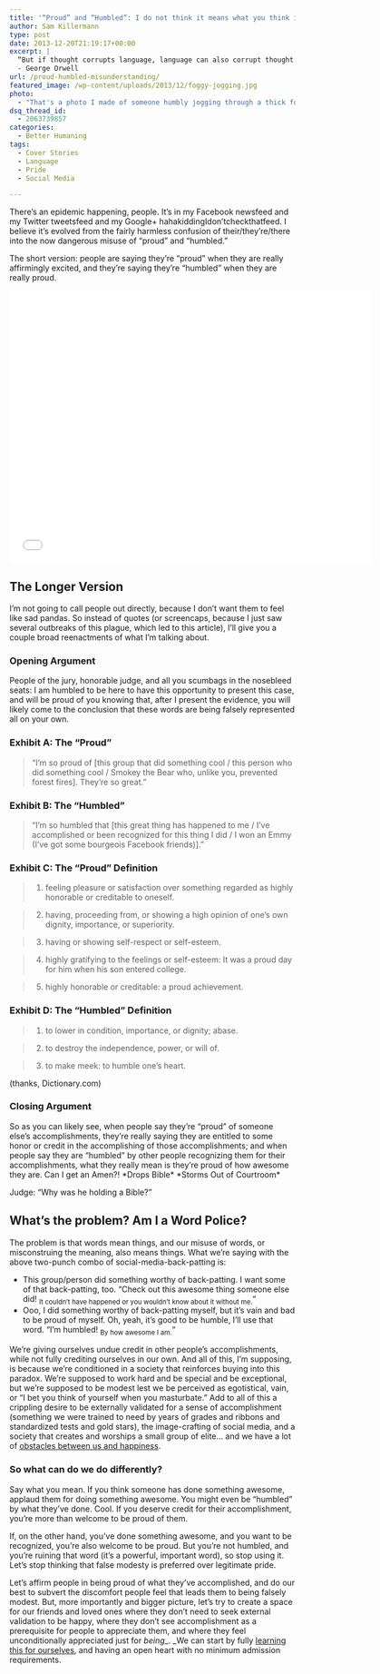```yaml
---
title: '“Proud” and “Humbled”: I do not think it means what you think it means'
author: Sam Killermann
type: post
date: 2013-12-20T21:19:17+00:00
excerpt: |
  “But if thought corrupts language, language can also corrupt thought.”
  - George Orwell
url: /proud-humbled-misunderstanding/
featured_image: /wp-content/uploads/2013/12/foggy-jogging.jpg
photo:
  - "That's a photo I made of someone humbly jogging through a thick fog with their proud dog."
dsq_thread_id:
  - 2063739857
categories:
  - Better Humaning
tags:
  - Cover Stories
  - Language
  - Pride
  - Social Media

---
```

There&#8217;s an epidemic happening, people. It&#8217;s in my Facebook newsfeed and my Twitter tweetsfeed and my Google+ hahakiddingIdon&#8217;tcheckthatfeed. I believe it&#8217;s evolved from the fairly harmless confusion of their/they&#8217;re/there into the now dangerous misuse of &#8220;proud&#8221; and &#8220;humbled.&#8221;

The short version: people are saying they&#8217;re &#8220;proud&#8221; when they are really affirmingly excited, and they&#8217;re saying they&#8217;re &#8220;humbled&#8221; when they are really proud.

<div class="youtube">
  <iframe src="//www.youtube.com/embed/G2y8Sx4B2Sk" height="480" width="640" allowfullscreen="" frameborder="0"></iframe>
</div>

## The Longer Version

I&#8217;m not going to call people out directly, because I don&#8217;t want them to feel like sad pandas. So instead of quotes (or screencaps, because I just saw several outbreaks of this plague, which led to this article), I&#8217;ll give you a couple broad reenactments of what I&#8217;m talking about.

### Opening Argument

People of the jury, honorable judge, and all you scumbags in the nosebleed seats: I am humbled to be here to have this opportunity to present this case, and will be proud of you knowing that, after I present the evidence, you will likely come to the conclusion that these words are being falsely represented all on your own.

### Exhibit A: The &#8220;Proud&#8221;

> &#8220;I&#8217;m so proud of [this group that did something cool / this person who did something cool / Smokey the Bear who, unlike you, prevented forest fires]. They&#8217;re so great.&#8221;

### **Exhibit B: The &#8220;Humbled&#8221;**

> &#8220;I&#8217;m so humbled that [this great thing has happened to me / I&#8217;ve accomplished or been recognized for this thing I did / I won an Emmy (I&#8217;ve got some bourgeois Facebook friends)].&#8221;

### Exhibit C: The &#8220;Proud&#8221; Definition

> 1. feeling pleasure or satisfaction over something regarded as highly honorable or creditable to oneself.
  
> 2. having, proceeding from, or showing a high opinion of one&#8217;s own dignity, importance, or superiority.
  
> 3. having or showing self-respect or self-esteem.
  
> 4. highly gratifying to the feelings or self-esteem: It was a proud day for him when his son entered college.
  
> 5. highly honorable or creditable: a proud achievement.

### Exhibit D: The &#8220;Humbled&#8221; Definition

> 1. to lower in condition, importance, or dignity; abase.
  
> 2. to destroy the independence, power, or will of.
  
> 3. to make meek: to humble one&#8217;s heart.

(thanks, Dictionary.com)

### Closing Argument

So as you can likely see, when people say they&#8217;re &#8220;proud&#8221; of someone else&#8217;s accomplishments, they&#8217;re really saying they are entitled to some honor or credit in the accomplishing of those accomplishments; and when people say they are &#8220;humbled&#8221; by other people recognizing them for their accomplishments, what they really mean is they&#8217;re proud of how awesome they are. Can I get an Amen?! \*Drops Bible\* \*Storms Out of Courtroom\*

Judge: &#8220;Why was he holding a Bible?&#8221;

## What&#8217;s the problem? Am I a Word Police?

The problem is that words mean things, and our misuse of words, or misconstruing the meaning, also means things. What we&#8217;re saying with the above two-punch combo of social-media-back-patting is:

  * This group/person did something worthy of back-patting. I want some of that back-patting, too. &#8220;Check out this awesome thing someone else did! <sub>It couldn&#8217;t have happened or you wouldn&#8217;t know about it without me.</sub>&#8220;
  * Ooo, I did something worthy of back-patting myself, but it&#8217;s vain and bad to be proud of myself. Oh, yeah, it&#8217;s good to be humble, I&#8217;ll use that word. &#8220;I&#8217;m humbled! <sub>By how awesome I am.</sub>&#8220;

We&#8217;re giving ourselves undue credit in other people&#8217;s accomplishments, while not fully crediting ourselves in our own. And all of this, I&#8217;m supposing, is because we&#8217;re conditioned in a society that reinforces buying into this paradox. We&#8217;re supposed to work hard and be special and be exceptional, but we&#8217;re supposed to be modest lest we be perceived as egotistical, vain, or &#8220;I bet you think of yourself when you masturbate.&#8221; Add to all of this a crippling desire to be externally validated for a sense of accomplishment (something we were trained to need by years of grades and ribbons and standardized tests and gold stars), the image-crafting of social media, and a society that creates and worships a small group of elite&#8230; and we have a lot of <a title="We Fabricate the Obstacles that Stand Between Us and Happiness" href="//we-fabricate-the-obstacles-to-happiness/" target="_blank">obstacles between us and happiness</a>.

### So what can do we do differently?

Say what you mean. If you think someone has done something awesome, applaud them for doing something awesome. You might even be &#8220;humbled&#8221; by what they&#8217;ve done. Cool. If you deserve credit for their accomplishment, you&#8217;re more than welcome to be proud of them.

If, on the other hand, you&#8217;ve done something awesome, and you want to be recognized, you&#8217;re also welcome to be proud. But you&#8217;re not humbled, and you&#8217;re ruining that word (it&#8217;s a powerful, important word), so stop using it. Let&#8217;s stop thinking that false modesty is preferred over legitimate pride.

Let&#8217;s affirm people in being proud of what they&#8217;ve accomplished, and do our best to subvert the discomfort people feel that leads them to being falsely modest. But, more importantly and bigger picture, let&#8217;s try to create a space for our friends and loved ones where they don&#8217;t need to seek external validation to be happy, where they don&#8217;t see accomplishment as a prerequisite for people to appreciate them, and where they feel unconditionally appreciated just for _being__. _We can start by fully <a title="Be Your Own Friend First" href="//be-your-own-friend-first/" target="_blank">learning this for ourselves</a>, and having an open heart with no minimum admission requirements.